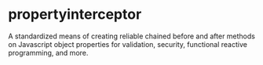 # propertyinterceptor
A standardized means of creating reliable chained before and after methods on Javascript object properties for validation, security, functional reactive programming, and more.

